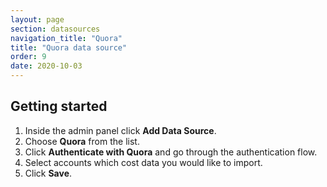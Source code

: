 ```yaml
---
layout: page
section: datasources
navigation_title: "Quora"
title: "Quora data source"
order: 9
date: 2020-10-03
---
```


## Getting started

1. Inside the admin panel click **Add Data Source**.
2. Choose **Quora** from the list.
3. Click **Authenticate with Quora** and go through the authentication flow.
4. Select accounts which cost data you would like to import.
5. Click **Save**.
